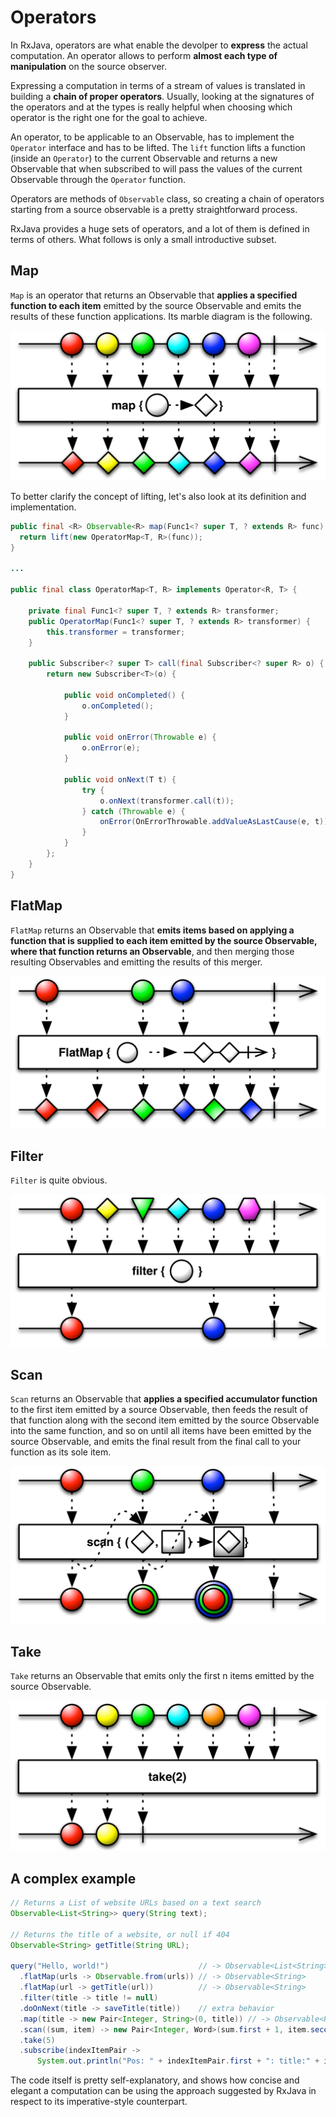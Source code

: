 # Operators

In RxJava, operators are what enable the devolper to **express** the actual computation. An operator allows to perform **almost each type of manipulation** on the source observer.

Expressing a computation in terms of a stream of values is translated in building a **chain of proper operators**. Usually, looking at the signatures of the operators and at the types is really helpful when choosing which operator is the right one for the goal to achieve.

An operator, to be applicable to an Observable, has to implement the `Operator` interface and has to be lifted. The `lift` function lifts a function (inside an `Operator`) to the current Observable and returns a new Observable that when subscribed to will pass the values of the current Observable through the `Operator` function.

Operators are methods of `Observable` class, so creating a chain of operators starting from a source observable is a pretty straightforward process.

RxJava provides a huge sets of operators, and a lot of them is defined in terms of others. What follows is only a small introductive subset.

## Map

`Map` is an operator that returns an Observable that **applies a specified function to each item** emitted by the source Observable and emits the results of these function applications. Its marble diagram is the following.

![](https://raw.githubusercontent.com/AL333Z/RxAndroid-overview/master/images/map.png)

To better clarify the concept of lifting, let's also look at its definition and implementation.

```java
public final <R> Observable<R> map(Func1<? super T, ? extends R> func) {
  return lift(new OperatorMap<T, R>(func));
}

...

public final class OperatorMap<T, R> implements Operator<R, T> {

    private final Func1<? super T, ? extends R> transformer;
    public OperatorMap(Func1<? super T, ? extends R> transformer) {
        this.transformer = transformer;
    }

    public Subscriber<? super T> call(final Subscriber<? super R> o) {
        return new Subscriber<T>(o) {

            public void onCompleted() {
                o.onCompleted();
            }

            public void onError(Throwable e) {
                o.onError(e);
            }

            public void onNext(T t) {
                try {
                    o.onNext(transformer.call(t));
                } catch (Throwable e) {
                    onError(OnErrorThrowable.addValueAsLastCause(e, t));
                }
            }
        };
    }
}
```

## FlatMap

`FlatMap` returns an Observable that **emits items based on applying a function that is supplied to each item emitted by the source Observable, where that function returns an Observable**, and then merging those resulting Observables and emitting the results of this merger.

![](https://raw.githubusercontent.com/AL333Z/RxAndroid-overview/master/images/flatMap.png)

## Filter

`Filter` is quite obvious.

![](https://raw.githubusercontent.com/AL333Z/RxAndroid-overview/master/images/filter.png)

## Scan

`Scan` returns an Observable that **applies a specified accumulator function** to the first item emitted by a source Observable, then feeds the result of that function along with the second item emitted by the source Observable into the same function, and so on until all items have been emitted by the source Observable, and emits the final result from the final call to your function as its sole item.

![](https://raw.githubusercontent.com/AL333Z/RxAndroid-overview/master/images/scan.png)

## Take

`Take` returns an Observable that emits only the first n items emitted by the source Observable.

![](https://raw.githubusercontent.com/AL333Z/RxAndroid-overview/master/images/take.png)

## A complex example

```java
// Returns a List of website URLs based on a text search
Observable<List<String>> query(String text);

// Returns the title of a website, or null if 404
Observable<String> getTitle(String URL);

query("Hello, world!")                    // -> Observable<List<String>>
  .flatMap(urls -> Observable.from(urls)) // -> Observable<String>
  .flatMap(url -> getTitle(url))          // -> Observable<String>
  .filter(title -> title != null)
  .doOnNext(title -> saveTitle(title))    // extra behavior
  .map(title -> new Pair<Integer, String>(0, title)) // -> Observable<Pair<Integer, String>>
  .scan((sum, item) -> new Pair<Integer, Word>(sum.first + 1, item.second))
  .take(5)
  .subscribe(indexItemPair ->
      System.out.println("Pos: " + indexItemPair.first + ": title:" + indexItemPair.second ));
```

The code itself is pretty self-explanatory, and shows how concise and elegant a computation can be using the approach suggested by RxJava in respect to its imperative-style counterpart.
